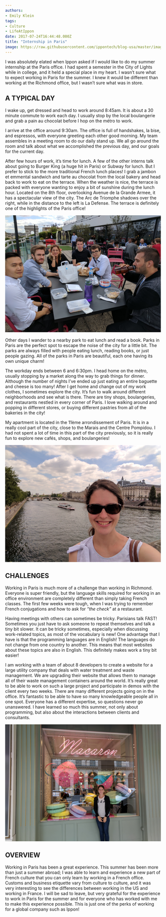 ```yaml
---
authors:
- Emily Klein
tags:
- Culture
- LifeAtIppon
date: 2017-07-24T16:44:48.000Z
title: "Internship in Paris"
image: https://raw.githubusercontent.com/ippontech/blog-usa/master/images/2017/07/Internship-in-Paris-Blog.png
---
```


I was absolutely elated when Ippon asked if I would like to do my summer internship at the Paris office.  I had spent a semester in the City of Lights while in college, and it held a special place in my heart.  I wasn’t sure what to expect working in Paris for the summer.  I knew it would be different than working at the Richmond office, but I wasn’t sure what was in store.

## A TYPICAL DAY

I wake up, get dressed and head to work around 8:45am.  It is about a 30 minute commute to work each day.  I usually stop by the local boulangerie and grab a pain au chocolat before I hop on the métro to work.

I arrive at the office around 9:30am.  The office is full of handshakes, la bise, and espressos, with everyone greeting each other good morning.  My team assembles in a meeting room to do our daily stand up.  We all go around the room and talk about what we accomplished the previous day, and our goals for the current day.

After few hours of work, it’s time for lunch.  A few of the other interns talk about going to Burger King (a huge hit in Paris) or Subway for lunch.  But I prefer to stick to the more traditional French lunch places!  I grab a jambon et emmental sandwich and tarte au chocolat from the local bakery and head back to work to eat on the terrace.  When the weather is nice, the terrace is packed with everyone wanting to enjoy a bit of sunshine during the lunch hour.  Located on the 8th floor, overlooking Avenue de la Grande Armee, it has a spectacular view of the city.  The Arc de Triomphe shadows over the right, while in the distance to the left is La Defense.  The terrace is definitely one of the highlights of the Paris office!

![](https://raw.githubusercontent.com/ippontech/blog-usa/master/images/2017/07/2017-06-29-12.35.09.jpg)

Other days I wander to a nearby park to eat lunch and read a book.  Parks in Paris are the perfect spot to escape the noise of the city for a little bit.  The parks are always filled with people eating lunch, reading books, or just people gazing.  All of the parks in Paris are beautiful, each one having its own unique charm!

The workday ends between 6 and 6:30pm.  I head home on the métro, usually stopping by a market along the way to grab things for dinner.  Although the number of nights I’ve ended up just eating an entire baguette and cheese is too many!  After I get home and change out of my work clothes, I sometimes explore the city.  It’s fun to walk around different neighborhoods and see what is there.  There are tiny shops, boulangeries, and restaurants nestled in every corner of Paris.  I love walking around and popping in different stores, or buying different pastries from all of the bakeries in the city!

My apartment is located in the 11ème arrondissement of Paris.  It is in a really cool part of the city, close to the Marais and the Centre Pompidou.  I had not spent a lot of time in this part of the city previously, so it is really fun to explore new cafés, shops, and boulangeries!

![](https://raw.githubusercontent.com/ippontech/blog-usa/master/images/2017/07/2017-06-17-14.42.46.jpg)

## CHALLENGES

Working in Paris is much more of a challenge than working in Richmond.  Everyone is super friendly, but the language skills required for working in an office environment are completely different than simply taking French classes.  The first few weeks were tough, when I was trying to remember French conjugations and how to ask for *“the check”* at a restaurant.

Having meetings with others can sometimes be tricky.  Parisians talk FAST!  Sometimes you just have to ask someone to repeat themselves and talk a tiny bit slower.  It can be tricky sometimes, especially when discussing work-related topics, as most of the vocabulary is new!  One advantage that I have is that the programming languages are in English!  The languages do not change from one country to another.  This means that most websites about these topics are also in English.  This definitely makes work a tiny bit easier!

I am working with a team of about 8 developers to create a website for a large utility company that deals with water treatment and waste management.  We are upgrading their website that allows them to manage all of their waste management containers around the world.  It’s really great to be able to work on such a large project and participate in demos with the client every two weeks.  There are many different projects going on in the office.  It’s fantastic to be able to have so many knowledgeable people all in one spot.  Everyone has a different expertise, so questions never go unanswered.  I have learned so much this summer, not only about programming, but also about the interactions between clients and consultants.

![](https://raw.githubusercontent.com/ippontech/blog-usa/master/images/2017/07/2017-07-22-15.26.11.jpg)

## OVERVIEW

Working in Paris has been a great experience.  This summer has been more than just a summer abroad; I was able to learn and experience a new part of French culture that you can only learn by working in a French office.  Customs and business etiquette vary from culture to culture, and it was very interesting to see the differences between working in the US and working in France.  I will be sad to leave, but very grateful for the experience to work in Paris for the summer and for everyone who has worked with me to make this experience possible.  This is just one of the perks of working for a global company such as Ippon!
